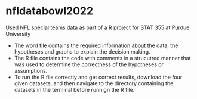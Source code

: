 # nfldatabowl2022
Used NFL special teams data as part of a R project for STAT 355 at Purdue University
* The word file contains the required information about the data, the hypotheses and graphs to explain the decision making.
* The R file contains the code with comments in a strucutred manner that was used to determine the correctness of the hypotheses or assumptions.
* To run the R file correctly and get correct results, download the four given datasets, and then navigate to the directory containing the datasets in the terminal before runnign the R file.
